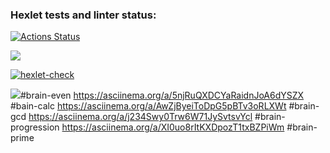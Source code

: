 ### Hexlet tests and linter status:
[![Actions Status](https://github.com/dannygrech/python-project-lvl1/workflows/hexlet-check/badge.svg)](https://github.com/dannygrech/python-project-lvl1/actions)

<a href="https://codeclimate.com/github/dannygrech/python-project-lvl1/maintainability"><img src="https://api.codeclimate.com/v1/badges/acd09268e93168993108/maintainability" /></a>

[![hexlet-check](https://github.com/dannygrech/python-project-lvl1/actions/workflows/hexlet-check.yml/badge.svg)](https://github.com/dannygrech/python-project-lvl1/actions/workflows/hexlet-check.yml)

<a href="https://asciinema.org/a/LeP2c4hdhqzFoZyO4yWJDRKOE" target="_blank"><img src="https://asciinema.org/a/LeP2c4hdhqzFoZyO4yWJDRKOE.svg" /></a>#brain-even
https://asciinema.org/a/5njRuQXDCYaRaidnJoA6dYSZX #bain-calc
https://asciinema.org/a/AwZjByeiToDpG5pBTv3oRLXWt #brain-gcd
https://asciinema.org/a/j234Swy0Trw6W71JySvtsvYcl #brain-progression
https://asciinema.org/a/XI0uo8rItKXDpozT1txBZPiWm #brain-prime
